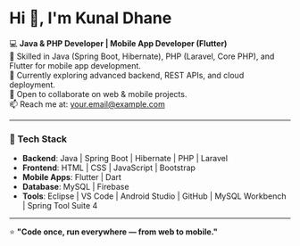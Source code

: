 # Hi 👋, I'm Kunal Dhane  

💻 **Java & PHP Developer | Mobile App Developer (Flutter)**  
🚀 Skilled in Java (Spring Boot, Hibernate), PHP (Laravel, Core PHP), and Flutter for mobile app development.  
🌱 Currently exploring advanced backend, REST APIs, and cloud deployment.  
🤝 Open to collaborate on web & mobile projects.  
📫 Reach me at: your.email@example.com  

---

### 🔧 Tech Stack  
- **Backend**: Java | Spring Boot | Hibernate | PHP | Laravel  
- **Frontend**: HTML | CSS | JavaScript | Bootstrap  
- **Mobile Apps**: Flutter | Dart  
- **Database**: MySQL | Firebase  
- **Tools**: Eclipse | VS Code | Android Studio | GitHub | MySQL Workbench | Spring Tool Suite 4  

---

⭐ **"Code once, run everywhere — from web to mobile."**
